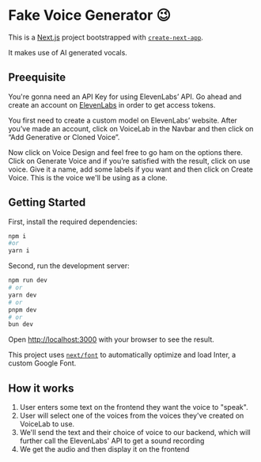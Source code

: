 # Fake Voice Generator :wink:

This is a [Next.js](https://nextjs.org/) project bootstrapped with [`create-next-app`](https://github.com/vercel/next.js/tree/canary/packages/create-next-app).

It makes use of AI generated vocals.

## Preequisite
You're gonna need an API Key for using ElevenLabs’ API. Go ahead and create an account on [ElevenLabs](https://elevenlabs.io/) in order to get access tokens.

You first need to create a custom model on ElevenLabs’ website. After you’ve made an account, click on VoiceLab in the Navbar and then click on “Add Generative or Cloned Voice”.

Now click on Voice Design and feel free to go ham on the options there. Click on Generate Voice and if you’re satisfied with the result, click on use voice. Give it a name, add some labels if you want and then click on Create Voice. This is the voice we'll be using as a clone.

## Getting Started

First, install the required dependencies:
```bash
npm i
#or
yarn i
```

Second, run the development server:
```bash
npm run dev
# or
yarn dev
# or
pnpm dev
# or
bun dev
```

Open [http://localhost:3000](http://localhost:3000) with your browser to see the result.

This project uses [`next/font`](https://nextjs.org/docs/basic-features/font-optimization) to automatically optimize and load Inter, a custom Google Font.

## How it works

1. User enters some text on the frontend they want the voice to "speak".
2. User will select one of the voices from the voices they've created on VoiceLab to use.
3. We'll send the text and their choice of voice to our backend, which will further call the ElevenLabs' API to get a sound recording
4. We get the audio and then display it on the frontend